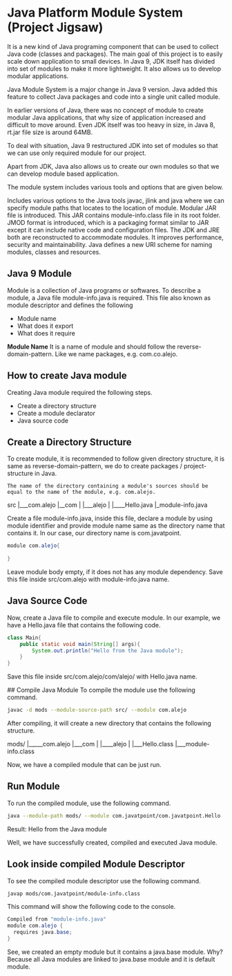 # Java Platform Module System (Project Jigsaw)

It is a new kind of Java programing component that can be used to collect Java code (classes and packages). The main goal of this project is to easily scale down application to small devices. In Java 9, JDK itself has divided into set of modules to make it more lightweight. It also allows us to develop modular applications.


Java Module System is a major change in Java 9 version. Java added this feature to collect Java packages and code into a single unit called module.

In earlier versions of Java, there was no concept of module to create modular Java applications, that why size of application increased and difficult to move around. Even JDK itself was too heavy in size, in Java 8, rt.jar file size is around 64MB.

To deal with situation, Java 9 restructured JDK into set of modules so that we can use only required module for our project.

Apart from JDK, Java also allows us to create our own modules so that we can develop module based application.

The module system includes various tools and options that are given below.

Includes various options to the Java tools javac, jlink and java where we can specify module paths that locates to the location of module.
Modular JAR file is introduced. This JAR contains module-info.class file in its root folder.
JMOD format is introduced, which is a packaging format similar to JAR except it can include native code and configuration files.
The JDK and JRE both are reconstructed to accommodate modules. It improves performance, security and maintainability.
Java defines a new URI scheme for naming modules, classes and resources.

## Java 9 Module
Module is a collection of Java programs or softwares. To describe a module, a Java file module-info.java is required. This file also known as module descriptor and defines the following

- Module name
- What does it export
- What does it require

**Module Name**
It is a name of module and should follow the reverse-domain-pattern. Like we name packages, e.g. com.co.alejo.

## How to create Java module
Creating Java module required the following steps.

- Create a directory structure
- Create a module declarator
- Java source code


## Create a Directory Structure

To create module, it is recommended to follow given directory structure, it is same as reverse-domain-pattern, we do to create packages / project-structure in Java.

```The name of the directory containing a module's sources should be equal to the name of the module, e.g. com.alejo.```

src
|___com.alejo
   |__com
   | |___alejo
   |   |____Hello.java
   |_module-info.java

Create a file module-info.java, inside this file, declare a module by using module identifier and provide module name same as the directory name that contains it. In our case, our directory name is com.javatpoint.

```java
module com.alejo{  
  
}  
```

Leave module body empty, if it does not has any module dependency. Save this file inside src/com.alejo with module-info.java name.

## Java Source Code

Now, create a Java file to compile and execute module. In our example, we have a Hello.java file that contains the following code.

```java
class Main{  
    public static void main(String[] args){  
        System.out.println("Hello from the Java module");  
    }  
}
```

Save this file inside src/com.alejo/com/alejo/ with Hello.java name.


## Compile Java Module
To compile the module use the following command.

```sh
javac -d mods --module-source-path src/ --module com.alejo  
```

After compiling, it will create a new directory that contains the following structure.

mods/
 |_____com.alejo
    |___com
    |  |____alejo
    |    |___Hello.class
    |___module-info.class

Now, we have a compiled module that can be just run.


## Run Module
To run the compiled module, use the following command.

```sh
java --module-path mods/ --module com.javatpoint/com.javatpoint.Hello  
```
Result:
Hello from the Java module

Well, we have successfully created, compiled and executed Java module.

## Look inside compiled Module Descriptor

To see the compiled module descriptor use the following command.

```sh
javap mods/com.javatpoint/module-info.class  
```

This command will show the following code to the console.

```java
Compiled from "module-info.java"  
module com.alejo {  
  requires java.base;  
}  
```
See, we created an empty module but it contains a java.base module. Why? Because all Java modules are linked to java.base module and it is default module.




